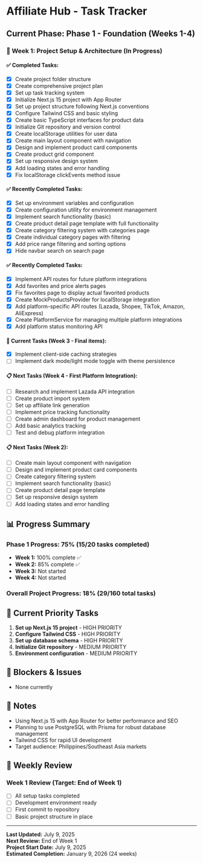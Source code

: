 # Affiliate Hub - Task Tracker

## Current Phase: Phase 1 - Foundation (Weeks 1-4)

### 🔄 Week 1: Project Setup & Architecture (In Progress)

#### ✅ Completed Tasks:
- [x] Create project folder structure
- [x] Create comprehensive project plan
- [x] Set up task tracking system
- [x] Initialize Next.js 15 project with App Router
- [x] Set up project structure following Next.js conventions
- [x] Configure Tailwind CSS and basic styling
- [x] Create basic TypeScript interfaces for product data
- [x] Initialize Git repository and version control
- [x] Create localStorage utilities for user data
- [x] Create main layout component with navigation
- [x] Design and implement product card components
- [x] Create product grid component
- [x] Set up responsive design system
- [x] Add loading states and error handling
- [x] Fix localStorage clickEvents method issue

#### ✅ Recently Completed Tasks:
- [x] Set up environment variables and configuration
- [x] Create configuration utility for environment management
- [x] Implement search functionality (basic)
- [x] Create product detail page template with full functionality
- [x] Create category filtering system with categories page
- [x] Create individual category pages with filtering
- [x] Add price range filtering and sorting options
- [x] Hide navbar search on search page

#### ✅ Recently Completed Tasks:
- [x] Implement API routes for future platform integrations
- [x] Add favorites and price alerts pages
- [x] Fix favorites page to display actual favorited products
- [x] Create MockProductsProvider for localStorage integration
- [x] Add platform-specific API routes (Lazada, Shopee, TikTok, Amazon, AliExpress)
- [x] Create PlatformService for managing multiple platform integrations
- [x] Add platform status monitoring API

#### 🚧 Current Tasks (Week 3 - Final items):
- [x] Implement client-side caching strategies
- [ ] Implement dark mode/light mode toggle with theme persistence

#### 📋 Next Tasks (Week 4 - First Platform Integration):
- [ ] Research and implement Lazada API integration
- [ ] Create product import system
- [ ] Set up affiliate link generation
- [ ] Implement price tracking functionality
- [ ] Create admin dashboard for product management
- [ ] Add basic analytics tracking
- [ ] Test and debug platform integration

#### 📋 Next Tasks (Week 2):
- [ ] Create main layout component with navigation
- [ ] Design and implement product card components
- [ ] Create category filtering system
- [ ] Implement search functionality (basic)
- [ ] Create product detail page template
- [ ] Set up responsive design system
- [ ] Add loading states and error handling

## 📊 Progress Summary

### Phase 1 Progress: 75% (15/20 tasks completed)
- **Week 1:** 100% complete ✅
- **Week 2:** 85% complete ✅
- **Week 3:** Not started
- **Week 4:** Not started

### Overall Project Progress: 18% (29/160 total tasks)

## 🎯 Current Priority Tasks

1. **Set up Next.js 15 project** - HIGH PRIORITY
2. **Configure Tailwind CSS** - HIGH PRIORITY
3. **Set up database schema** - HIGH PRIORITY
4. **Initialize Git repository** - MEDIUM PRIORITY
5. **Environment configuration** - MEDIUM PRIORITY

## 🚨 Blockers & Issues

- None currently

## 📝 Notes

- Using Next.js 15 with App Router for better performance and SEO
- Planning to use PostgreSQL with Prisma for robust database management
- Tailwind CSS for rapid UI development
- Target audience: Philippines/Southeast Asia markets

## 🔄 Weekly Review

### Week 1 Review (Target: End of Week 1)
- [ ] All setup tasks completed
- [ ] Development environment ready
- [ ] First commit to repository
- [ ] Basic project structure in place

---

**Last Updated:** July 9, 2025  
**Next Review:** End of Week 1  
**Project Start Date:** July 9, 2025  
**Estimated Completion:** January 9, 2026 (24 weeks)
